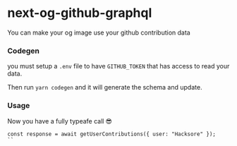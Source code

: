 # next-og-github-graphql

You can make your og image use your github contribution data

### Codegen
you must setup a `.env` file to have `GITHUB_TOKEN` that has access to read your data.

Then run `yarn codegen` and it will generate the schema and update.

### Usage

Now you have a fully typeafe call 😎
```
const response = await getUserContributions({ user: "Hacksore" });
``
